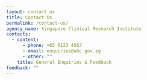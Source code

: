 ```yaml
---
layout: contact_us
title: Contact Us
permalink: /contact-us/
agency_name: Singapore Clinical Research Institute
contacts:
  - content:
      - phone: +65 6123 4567
      - email: enquiries@abc.gov.sg
      - other: ""
    title: General Enquiries & Feedback
feedback: ""
---
```

